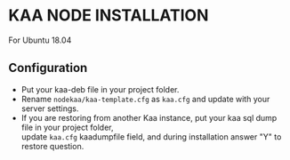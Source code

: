 # KAA NODE INSTALLATION
For Ubuntu 18.04

## Configuration
- Put your kaa-deb file in your project folder.<BR/>
- Rename `nodekaa/kaa-template.cfg` as `kaa.cfg` and update with your server settings.<BR/>
- If you are restoring from another Kaa instance, put your kaa sql dump file in your project folder, <BR/>
update `kaa.cfg` kaadumpfile field, and during installation answer "Y" to restore question. <BR/>
